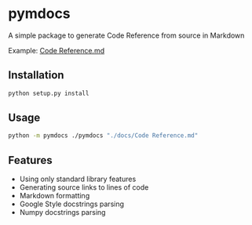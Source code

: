 # pymdocs

A simple package to generate Code Reference from source in Markdown

Example: [Code Reference.md](docs/Code%20Reference.md)

## Installation

```sh
python setup.py install
```

## Usage

```sh
python -m pymdocs ./pymdocs "./docs/Code Reference.md"
```

## Features

- Using only standard library features
- Generating source links to lines of code
- Markdown formatting
- Google Style docstrings parsing
- Numpy docstrings parsing
